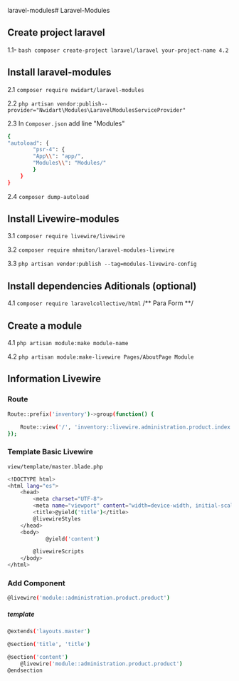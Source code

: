 laravel-modules# Laravel-Modules

## Create project laravel

1.1- ```bash composer create-project laravel/laravel your-project-name 4.2 ```

## Install laravel-modules

2.1 `composer require nwidart/laravel-modules`

2.2 `php artisan vendor:publish--provider="Nwidart\Modules\LaravelModulesServiceProvider"`

2.3 In `Composer.json` add line "Modules"

```bash
{
"autoload": {
        "psr-4": {
        "App\\": "app/",
        "Modules\\": "Modules/"
        }
    }
}
```

2.4 `composer dump-autoload`

## Install Livewire-modules

3.1 `composer require livewire/livewire`

3.2 `composer require mhmiton/laravel-modules-livewire`

3.3 `php artisan vendor:publish --tag=modules-livewire-config`

## Install dependencies Aditionals (optional)

4.1 `composer require laravelcollective/html` /** Para Form **/

## Create a module

4.1 `php artisan module:make module-name`

4.2 `php artisan module:make-livewire Pages/AboutPage Module`

## Information Livewire

### Route

```sh
Route::prefix('inventory')->group(function() {

    Route::view('/', 'inventory::livewire.administration.product.index');
});
```

### Template Basic Livewire

`view/template/master.blade.php`

```sh
<!DOCTYPE html>
<html lang="es">
    <head>
        <meta charset="UTF-8">
        <meta name="viewport" content="width=device-width, initial-scale=1.0">
        <title>@yield('title')</title>
        @livewireStyles
    </head>
    <body>
            @yield('content')

        @livewireScripts
    </body>
</html>
```

### Add Component

```sh
@livewire('module::administration.product.product')
```

##### template

```sh
@extends('layouts.master')

@section('title', 'title')

@section('content')
    @livewire('module::administration.product.product')
@endsection
```
